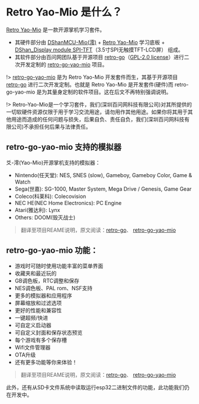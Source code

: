 # Retro Yao-Mio 是什么？

[Retro Yao-Mio](https://item.taobao.com/item.htm?&id=694835665452) 是一款开源掌机学习套件。

- 其硬件部分由 [DShanMCU-Mio(澪)](https://item.taobao.com/item.htm?id=683875901407) + [Retro Yao-Mio](https://item.taobao.com/item.htm?&id=694835665452) 学习底板 + [DShan_Display module SPI-TFT](https://item.taobao.com/item.htm?&id=694835665452)（3.5寸SPI无触摸TFT-LCD屏） 组成。
- 其软件部分由百问网团队基于开源项目 [retro-go](https://github.com/ducalex/retro-go)（[GPL-2.0 license](https://github.com/ducalex/retro-go/blob/master/COPYING)）进行二次开发定制的 [retro-go-yao-mio](https://github.com/100askTeam/retro-go-yao-mio) 项目。

!> [retro-go-yao-mio](https://github.com/100askTeam/retro-go-yao-mio) 是为 Retro Yao-Mio 开发套件而生，其基于开源项目 [retro-go](https://github.com/ducalex/retro-go) 进行二次开发定制。也就是 Retro Yao-Mio 是开发套件(硬件)而 retro-go-yao-mio 是为其量身定制的软件项目。这在后文不再特别强调说明。

!> Retro-Yao-Mio是一个学习套件，我们(深圳百问网科技有限公司)对其所提供的一切软硬件资源仅限于用于学习交流用途，请勿用作其他用途。如果你将其用于其他用途而造成的任何问题与损失，后果自负、责任自负，我们(深圳百问网科技有限公司)不承担任何后果与法律责任。

## retro-go-yao-mio 支持的模拟器

爻-澪(Yao-Mio)开源掌机支持的模拟器：

- Nintendo(任天堂): NES, SNES (slow), Gameboy, Gameboy Color, Game & Watch
- Sega(世嘉): SG-1000, Master System, Mega Drive / Genesis, Game Gear
- Coleco(科莱科): Colecovision
- NEC HE(NEC Home Electronics): PC Engine
- Atari(雅达利): Lynx
- Others: DOOM(毁灭战士)

> 翻译至项目REAME说明，原文阅读：[retro-go](https://github.com/ducalex/retro-go)、 [retro-go-yao-mio](https://github.com/100askTeam/retro-go-yao-mio) 

## retro-go-yao-mio 功能：

- 游戏时可随时使用功能丰富的菜单界面
- 收藏夹和最近玩的
- GB调色板，RTC调整和保存
- NES调色板、PAL rom、NSF支持
- 更多的模拟器和应用程序
- 屏幕缩放和过滤选项
- 更好的性能和兼容性
- 一键超频/快进
- 可自定义启动器
- 可自定义封面和保存状态预览
- 每个游戏有多个保存槽
- Wifi文件管理器
- OTA升级
- 还有更多功能等你来体验！

> 翻译至项目REAME说明，原文阅读：[retro-go](https://github.com/ducalex/retro-go)、 [retro-go-yao-mio](https://github.com/100askTeam/retro-go-yao-mio) 

此外，还有从SD卡文件系统中读取运行esp32二进制文件的功能，此功能我们仍在开发中。

